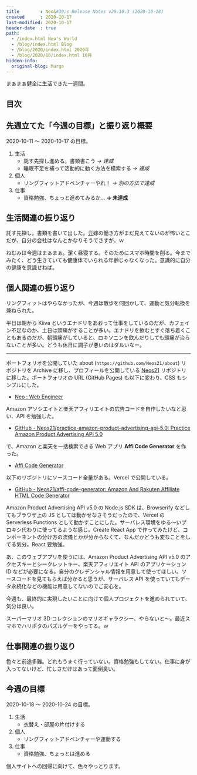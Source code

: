 ```yaml
---
title        : Neo&#39;s Release Notes v29.10.3 (2020-10-18)
created      : 2020-10-17
last-modified: 2020-10-17
header-date  : true
path:
  - /index.html Neo's World
  - /blog/index.html Blog
  - /blog/2020/index.html 2020年
  - /blog/2020/10/index.html 10月
hidden-info:
  original-blog: Murga
---
```


まぁまぁ健全に生活できた一週間。

## 目次

## 先週立てた「今週の目標」と振り返り概要

2020-10-11 〜 2020-10-17 の目標。

1. 生活
    - 託す先探し進める。書類書こう *→ 達成*
    - 睡眠不足を補って活動的に動く方法を模索する *→ 達成*
2. 個人
    - リングフィットアドベンチャーやれ！ *→ 別の方法で達成*
3. 仕事
    - 資格勉強、ちょっと進めてみるか… **→ 未達成**

## 生活関連の振り返り

託す先探し。書類を書いて出した。<ins datetime="2021-03-26T00:00Z">元</ins>嫁の働き方がまだ見えてないのが怖いとこだが、自分の会社はなんとかなりそうでさすが。ｗ

ねむみは今週はまぁまぁ。潔く昼寝する。そのためにスマホ時間を削る。今までみたく、どう生きていても健康体でいられる年齢じゃなくなった。意識的に自分の健康を意識せねば。

## 個人関連の振り返り

リングフィットはやらなかったが、今週は散歩を何回かして、運動と気分転換を兼ねられた。

平日は朝から Kiiva というエナドリをあおって仕事をしているのだが、カフェイン不足なのか、土日は頭痛がすることが多い。エナドリを飲むとすぐ落ち着くこともあるのだが、朝頭痛がしていると、ロキソニンを飲んだりしても頭痛が治らないことが多い。どうも休日に調子が悪いのはダルいなー。

---

ポートフォリオを公開していた about (`https://github.com/Neos21/about`) リポジトリを Archive に移し、プロフィールを公開している [Neos21](https://github.com/Neos21/Neos21) リポジトリに移した。ポートフォリオの URL (GitHub Pages) も以下に変わり、CSS もシンプルにした。

- [Neo : Web Engineer](https://neos21.github.io/Neos21/)

Amazon アソシエイトと楽天アフィリエイトの広告コードを自作したいなと思い、API を勉強した。

- [GitHub - Neos21/practice-amazon-product-advertising-api-5.0: Practice Amazon Product Advertising API 5.0](https://github.com/Neos21/practice-amazon-product-advertising-api-5.0)

で、Amazon と楽天を一括検索できる Web アプリ **Affi Code Generator** を作った。

- [Affi Code Generator](https://affi-code-generator.vercel.app/)

以下のリポジトリにソースコード全量がある。Vercel で公開している。

- [GitHub - Neos21/affi-code-generator: Amazon And Rakuten Affiliate HTML Code Generator](https://github.com/Neos21/affi-code-generator)

Amazon Product Advertising API v5.0 の Node.js SDK は、Browserify などしてもブラウザ上の JS としては動かせなさそうだったので、Vercel の Serverless Functions として動かすことにした。サーバレス環境をゆる〜いプロキシ代わりに使ってるような感じ。Create React App で作ってみたけど、コンポーネントの分け方の流儀とかが分からなくて、なんだかどうも変なことをしてる気分。React 要勉強。

あ、このウェブアプリを使うには、Amazon Product Advertising API v5.0 のアクセスキーとシークレットキー、楽天アフィリエイト API のアプリケーション ID などが必要になる。自分のクレデンシャル情報を用意して使ってほしい。ソースコードを見てもらえば分かると思うが、サーバレス API を使っていてもデータ永続化などの機能は用意してないのでご安心を。

今週も、最終的に実現したいことに向けて個人プロジェクトを進められていて、気分は良い。

スーパーマリオ 3D コレクションのマリオギャラクシー、やらないと〜。最近スマホでハリポタのパズルゲーをやってる。ｗ

## 仕事関連の振り返り

色々と前途多難。どれもうまく行っていない。資格勉強もしてない。仕事に身が入ってないけど、忙しさだけはあって面倒臭い。

## 今週の目標

2020-10-18 〜 2020-10-24 の目標。

1. 生活
    - 衣替え・部屋の片付けする
2. 個人
    - リングフィットアドベンチャーや運動する
3. 仕事
    - 資格勉強、ちょっとは進める

個人サイトへの回帰に向けて、色々やっとります。
